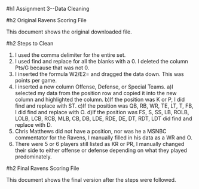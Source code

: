 #h1 Assignment 3--Data Cleaning

#h2 Original Ravens Scoring File

This document shows the original downloaded file.

#h2 Steps to Clean
1) I used the comma delimiter for the entire set.
2) I used find and replace for all the blanks with a 0. I deleted the column Pts/G because that was not 0.
3) I inserted the formula W2/E2= and dragged the data down. This was points per game.
4) I inserted a new column Offense, Defense, or Special Teams.
    a)I selected my data from the position row and copied it into the new column and highlighted the column.
    b)If the position was K or P, I did find and replace with ST.
    c)If the position was QB, RB, WR, TE, LT, T, FB, I did find and replace with O.
    d)If the position was FS, S, SS, LB, ROLB, LOLB, LCB, RCB, MLB, CB, DB, LDE, RDE, DE, DT, RDT, LDT did find and replace with D.
5) Chris Matthews did not have a position, nor was he a MSNBC commentator for the Ravens, I manually filled in his data as a WR and O.
6) There were 5 or 6 players still listed as KR or PR, I manually changed their side to either offense or defense depending on what they played predominately.

#h2 Final Ravens Scoring File

This document shows the final version after the steps were followed. 
    

